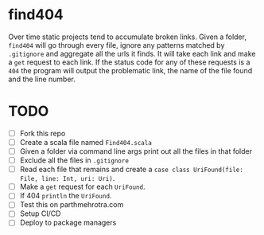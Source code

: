 # find404

Over time static projects tend to accumulate broken links. Given a folder, `find404` will go through every file, ignore any patterns matched by `.gitignore` and aggregate all the urls it finds. It will take each link and make a `get` request to each link. If the status code for any of these requests is a `404` the program will output the problematic link, the name of the file found and the line number. 

# TODO

+ [ ] Fork this repo
+ [ ] Create a scala file named `Find404.scala`
+ [ ] Given a folder via command line args print out all the files in that folder
+ [ ] Exclude all the files in `.gitignore`
+ [ ] Read each file that remains and create a `case class UriFound(file: File, line: Int, uri: Uri)`.
+ [ ] Make a `get` request for each `UriFound`. 
+ [ ] If 404 `println` the `UriFound`.
+ [ ] Test this on parthmehrotra.com
+ [ ] Setup CI/CD
+ [ ] Deploy to package managers